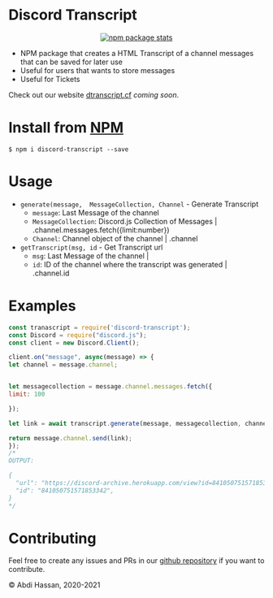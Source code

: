 # Discord Transcript

<p align="center"><a href="https://nodei.co/npm/discord-transcript/"><img alt="npm package stats" src="https://nodei.co/npm/discord-transcript.png"></a></p>

* NPM package that creates a HTML Transcript of a channel messages that can be saved for later use
* Useful for users that wants to store messages
* Useful for Tickets 

Check out our website [dtranscript.cf](https://dtranscript.cf) _coming soon_.

# Install from [NPM](https://www.npmjs.com/package/discord-transcript)

`$ npm i discord-transcript --save`

# Usage

- `generate(message,  MessageCollection, Channel` - Generate Transcript
    - `message`: Last Message of the channel
    - `MessageCollection`: Discord.js Collection of Messages | <message>.channel.messages.fetch({limit:number})
    - `Channel`: Channel object of the channel | <message>.channel
- `getTranscript(msg, id` - Get Transcript url
    - `msg`: Last Message of the channel | <message>
    - `id`: ID of the channel where the transcript was generated | <message>.channel.id
# Examples

```javascript
const tranascript = require('discord-transcript');
const Discord = require("discord.js");
const client = new Discord.Client();

client.on("message", async(message) => {
let channel = message.channel;


let messagecollection = message.channel.messages.fetch({
limit: 100

});

let link = await transcript.generate(message, messagecollection, channel);

return message.channel.send(link);
});
/*
OUTPUT: 

{
  "url": "https://discord-archive.herokuapp.com/view?id=841050751571853342",
  "id": "841050751571853342",
}
*/
```

# Contributing
Feel free to create any issues and PRs in our [github repository](https://github.com/JustBeingAbdi/Discord-Transcript) if you want to contribute.



© Abdi Hassan, 2020-2021
